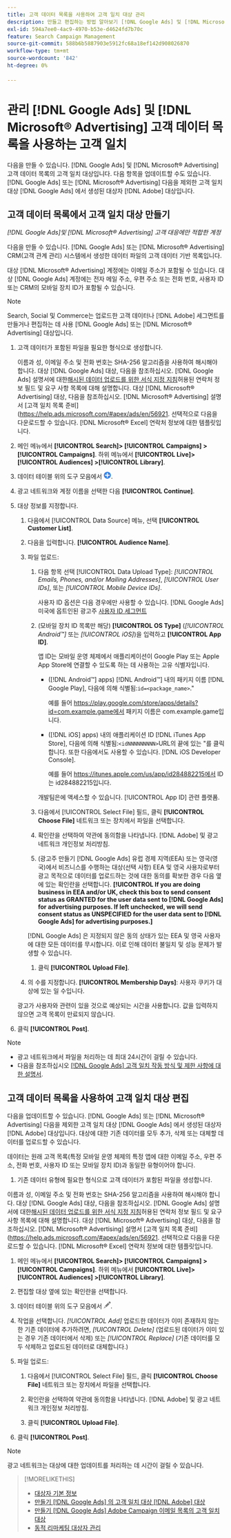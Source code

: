 ```yaml
---
title: 고객 데이터 목록을 사용하여 고객 일치 대상 관리
description: 만들고 편집하는 방법 알아보기 [!DNL Google Ads] 및 [!DNL Microsoft® Advertising] 고객 데이터 목록의 고객 일치 대상입니다.
exl-id: 594a7ee0-4ac9-4970-b53e-d4624fd7b70c
feature: Search Campaign Management
source-git-commit: 588b6b5887903e5912fc68a18ef142d908026870
workflow-type: tm+mt
source-wordcount: '842'
ht-degree: 0%

---
```


# 관리 [!DNL Google Ads] 및 [!DNL Microsoft® Advertising] 고객 데이터 목록을 사용하는 고객 일치

다음을 만들 수 있습니다. [!DNL Google Ads] 및 [!DNL Microsoft® Advertising] 고객 데이터 목록의 고객 일치 대상입니다. 다음 항목을 업데이트할 수도 있습니다. [!DNL Google Ads] 또는 [!DNL Microsoft® Advertising] 다음을 제외한 고객 일치 대상 [!DNL Google Ads] 에서 생성된 대상자 [!DNL Adobe] 대상입니다.

## 고객 데이터 목록에서 고객 일치 대상 만들기

*[!DNL Google Ads]및 [!DNL Microsoft® Advertising] 고객 대응에만 적합한 계정*

다음을 만들 수 있습니다. [!DNL Google Ads] 또는 [!DNL Microsoft® Advertising] CRM(고객 관계 관리) 시스템에서 생성한 데이터 파일의 고객 데이터 기반 목록입니다.

대상 [!DNL Microsoft® Advertising] 계정에는 이메일 주소가 포함될 수 있습니다. 대상 [!DNL Google Ads] 계정에는 전자 메일 주소, 우편 주소 또는 전화 번호, 사용자 ID 또는 CRM의 모바일 장치 ID가 포함될 수 있습니다.

>[!NOTE]
>
>Search, Social 및 Commerce는 업로드한 고객 데이터나 [!DNL Adobe] 세그먼트를 만들거나 편집하는 데 사용 [!DNL Google Ads] 또는 [!DNL Microsoft® Advertising] 대상입니다.

1. 고객 데이터가 포함된 파일을 필요한 형식으로 생성합니다.

   이름과 성, 이메일 주소 및 전화 번호는 SHA-256 알고리즘을 사용하여 해시해야 합니다. <!-- Our UI says all, but GGL docs say don't hash user IDs and device IDs. --> 대상 [!DNL Google Ads] 대상, 다음을 참조하십시오. [!DNL Google Ads] 설명서에 대한[해시된 데이터 업로드를 위한 서식 지정 지침](https://support.google.com/google-ads/answer/7476159)허용된 연락처 정보 필드 및 요구 사항 목록에 대해 설명합니다. 대상 [!DNL Microsoft® Advertising] 대상, 다음을 참조하십시오. [!DNL Microsoft® Advertising] 설명서 [고객 일치 목록 준비](https://help.ads.microsoft.com/#apex/ads/en/56921. 선택적으로 다음을 다운로드할 수 있습니다. [!DNL Microsoft® Excel] 연락처 정보에 대한 템플릿입니다.

1. 메인 메뉴에서 **[!UICONTROL Search]> [!UICONTROL Campaigns] >[!UICONTROL Campaigns]**. 하위 메뉴에서 **[!UICONTROL Live]> [!UICONTROL Audiences] >[!UICONTROL Library]**.

1. 데이터 테이블 위의 도구 모음에서 ![만들기](/help/search-social-commerce/assets/add.png "만들기").

1. 광고 네트워크와 계정 이름을 선택한 다음 **[!UICONTROL Continue]**.

1. 대상 정보를 지정합니다.

   1. 다음에서 [!UICONTROL Data Source] 메뉴, 선택 **[!UICONTROL Customer List]**.

   1. 다음을 입력합니다. **[!UICONTROL Audience Name]**.

   1. 파일 업로드:

      1. 다음 항목 선택 [!UICONTROL Data Upload Type]: *[!UICONTROL Emails, Phones, and/or Mailing Addresses]*, *[!UICONTROL User IDs]*, 또는 *[!UICONTROL Mobile Device IDs]*.

         사용자 ID 옵션은 다음 경우에만 사용할 수 있습니다. [!DNL Google Ads] 미국에 옵트인된 광고주 [사용자 ID 세그먼트](https://support.google.com/google-ads/answer/9199250)

      1. (모바일 장치 ID 목록만 해당) **[!UICONTROL OS Type]** (*[!UICONTROL Android™]* 또는 *[!UICONTROL iOS]*)을 입력하고 **[!UICONTROL App ID]**.

         앱 ID는 모바일 운영 체제에서 애플리케이션이 Google Play 또는 Apple App Store에 연결할 수 있도록 하는 데 사용하는 고유 식별자입니다.

         * ([!DNL Android™] apps) [!DNL Android™] 내의 패키지 이름 [!DNL Google Play], 다음에 의해 식별됨:`id=<package_name>`.&quot;

           예를 들어 https://play.google.com/store/apps/details?id=com.example.game에서 패키지 이름은 com.example.game입니다.

         * ([!DNL iOS] apps) 내의 애플리케이션 ID [!DNL iTunes App Store], 다음에 의해 식별됨:`<idNNNNNNNNN>`URL의 끝에 있는 &quot;를 클릭합니다. 또한 다음에서도 사용할 수 있습니다. [!DNL iOS Developer Console].

           예를 들어 https://itunes.apple.com/us/app/id284882215에서 ID는 id284882215입니다.

         개발팀은에 액세스할 수 있습니다. [!UICONTROL App ID] 관련 플랫폼.

      1. 다음에서 [!UICONTROL Select File] 필드, 클릭 **[!UICONTROL Choose File]** 네트워크 또는 장치에서 파일을 선택합니다.

      1. 확인란을 선택하여 약관에 동의함을 나타냅니다. [!DNL Adobe] 및 광고 네트워크 개인정보 처리방침.

      1. (광고주 만들기 [!DNL Google Ads] 유럽 경제 지역(EEA) 또는 영국(영국)에서 비즈니스를 수행하는 대상(선택 사항) EEA 및 영국 사용자로부터 광고 목적으로 데이터를 업로드하는 것에 대한 동의를 확보한 경우 다음 옆에 있는 확인란을 선택합니다. **[!UICONTROL If you are doing business in EEA and/or UK, check this box to send consent status as GRANTED for the user data sent to [!DNL Google Ads] for advertising purposes. If left unchecked, we will send consent status as UNSPECIFIED for the user data sent to [!DNL Google Ads] for advertising purposes.]**

      [!DNL Google Ads] 은 지정되지 않은 동의 상태가 있는 EEA 및 영국 사용자에 대한 모든 데이터를 무시합니다. 이로 인해 데이터 불일치 및 성능 문제가 발생할 수 있습니다.

      1. 클릭 **[!UICONTROL Upload File]**.

   1. 의 수를 지정합니다. **[!UICONTROL Membership Days]**: 사용자 쿠키가 대상에 있는 일 수입니다.

   광고가 사용자와 관련이 있을 것으로 예상되는 시간을 사용합니다. 값을 입력하지 않으면 고객 목록이 만료되지 않습니다.

1. 클릭 **[!UICONTROL Post]**.

>[!NOTE]
>
>* 광고 네트워크에서 파일을 처리하는 데 최대 24시간이 걸릴 수 있습니다.
>* 다음을 참조하십시오 [[!DNL Google Ads] 고객 일치 작동 방식 및 제한 사항에 대한 설명서](https://support.google.com/displayvideo/answer/9539301).

## 고객 데이터 목록을 사용하여 고객 일치 대상 편집

다음을 업데이트할 수 있습니다. [!DNL Google Ads] 또는 [!DNL Microsoft® Advertising] 다음을 제외한 고객 일치 대상 [!DNL Google Ads] 에서 생성된 대상자 [!DNL Adobe] 대상입니다. 대상에 대한 기존 데이터를 모두 추가, 삭제 또는 대체할 데이터를 업로드할 수 있습니다.

데이터는 원래 고객 목록(특정 모바일 운영 체제의 특정 앱에 대한 이메일 주소, 우편 주소, 전화 번호, 사용자 ID 또는 모바일 장치 ID)과 동일한 유형이어야 합니다.

1. 기존 데이터 유형에 필요한 형식으로 고객 데이터가 포함된 파일을 생성합니다.

이름과 성, 이메일 주소 및 전화 번호는 SHA-256 알고리즘을 사용하여 해시해야 합니다. <!-- Our UI says all, but GGL docs say don't hash user IDs and device IDs. --> 대상 [!DNL Google Ads] 대상, 다음을 참조하십시오. [!DNL Google Ads] 설명서에 대한[해시된 데이터 업로드를 위한 서식 지정 지침](https://support.google.com/google-ads/answer/7476159)허용된 연락처 정보 필드 및 요구 사항 목록에 대해 설명합니다. 대상 [!DNL Microsoft® Advertising] 대상, 다음을 참조하십시오. [!DNL Microsoft® Advertising] 설명서 [고객 일치 목록 준비](https://help.ads.microsoft.com/#apex/ads/en/56921. 선택적으로 다음을 다운로드할 수 있습니다. [!DNL Microsoft® Excel] 연락처 정보에 대한 템플릿입니다.

1. 메인 메뉴에서 **[!UICONTROL Search]> [!UICONTROL Campaigns] >[!UICONTROL Campaigns]**. 하위 메뉴에서 **[!UICONTROL Live]> [!UICONTROL Audiences] >[!UICONTROL Library]**.

1. 편집할 대상 옆에 있는 확인란을 선택합니다.

1. 데이터 테이블 위의 도구 모음에서 ![편집](/help/search-social-commerce/assets/edit.png).

1. 작업을 선택합니다. *[!UICONTROL Add]* 업로드한 데이터가 이미 존재하지 않는 한 기존 데이터에 추가하려면, *[!UICONTROL Delete]* (업로드된 데이터가 이미 있는 경우 기존 데이터에서 삭제) 또는 *[!UICONTROL Replace]* (기존 데이터를 모두 삭제하고 업로드된 데이터로 대체합니다.)

1. 파일 업로드:

   1. 다음에서 [!UICONTROL Select File] 필드, 클릭 **[!UICONTROL Choose File]** 네트워크 또는 장치에서 파일을 선택합니다.

   1. 확인란을 선택하여 약관에 동의함을 나타냅니다. [!DNL Adobe] 및 광고 네트워크 개인정보 처리방침.

   1. 클릭 **[!UICONTROL Upload File]**.

1. 클릭 **[!UICONTROL Post]**.

>[!NOTE]
>
>광고 네트워크는 대상에 대한 업데이트를 처리하는 데 시간이 걸릴 수 있습니다.

>[!MORELIKETHIS]
>
>* [대상자 기본 정보](audience-about.md)
>* [만들기 [!DNL Google Ads] 의 고객 일치 대상 [!DNL Adobe] 대상](google-audience-from-adobe-audience.md)
>* [만들기 [!DNL Google Ads] Adobe Campaign 이메일 목록의 고객 일치 대상](google-audience-from-campaign-email-list.md)
>* [동적 리마케팅 대상자 관리](audience-dynamic-remarketing-manage.md)
